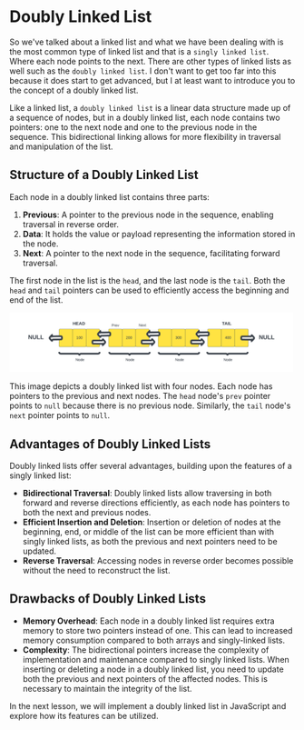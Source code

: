 # Doubly Linked List

So we've talked about a linked list and what we have been dealing with is the most common type of linked list and that is a `singly linked list`. Where each node points to the next. There are other types of linked lists as well such as the `doubly linked list`. I don't want to get too far into this because it does start to get advanced, but I at least want to introduce you to the concept of a doubly linked list.

Like a linked list, a `doubly linked list` is a linear data structure made up of a sequence of nodes, but in a doubly linked list, each node contains two pointers: one to the next node and one to the previous node in the sequence. This bidirectional linking allows for more flexibility in traversal and manipulation of the list.

## Structure of a Doubly Linked List

Each node in a doubly linked list contains three parts:

1. **Previous**: A pointer to the previous node in the sequence, enabling traversal in reverse order.
2. **Data**: It holds the value or payload representing the information stored in the node.
3. **Next**: A pointer to the next node in the sequence, facilitating forward traversal.

The first node in the list is the `head`, and the last node is the `tail`. Both the `head` and `tail` pointers can be used to efficiently access the beginning and end of the list.

<img src="../../assets/images/doubly-linked-list.png" alt="" width="500" />

This image depicts a doubly linked list with four nodes. Each node has pointers to the previous and next nodes. The `head` node's `prev` pointer points to `null` because there is no previous node. Similarly, the `tail` node's `next` pointer points to `null`.

## Advantages of Doubly Linked Lists

Doubly linked lists offer several advantages, building upon the features of a singly linked list:

-   **Bidirectional Traversal**: Doubly linked lists allow traversing in both forward and reverse directions efficiently, as each node has pointers to both the next and previous nodes.
-   **Efficient Insertion and Deletion**: Insertion or deletion of nodes at the beginning, end, or middle of the list can be more efficient than with singly linked lists, as both the previous and next pointers need to be updated.
-   **Reverse Traversal**: Accessing nodes in reverse order becomes possible without the need to reconstruct the list.

## Drawbacks of Doubly Linked Lists

-   **Memory Overhead**: Each node in a doubly linked list requires extra memory to store two pointers instead of one. This can lead to increased memory consumption compared to both arrays and singly-linked lists.
-   **Complexity**: The bidirectional pointers increase the complexity of implementation and maintenance compared to singly linked lists. When inserting or deleting a node in a doubly linked list, you need to update both the previous and next pointers of the affected nodes. This is necessary to maintain the integrity of the list.

In the next lesson, we will implement a doubly linked list in JavaScript and explore how its features can be utilized.
